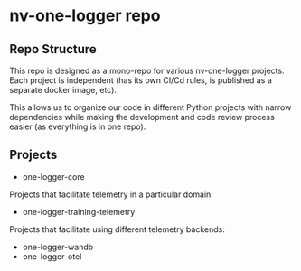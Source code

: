 # nv-one-logger repo

## Repo Structure

This repo is designed as a mono-repo for various nv-one-logger projects. Each project is independent (has its own CI/Cd rules, is published as a separate docker image, etc).

This allows us to organize our code in different Python projects with narrow dependencies while making the development and code review process easier (as everything is in one repo).

## Projects

- one-logger-core

Projects that facilitate telemetry in a particular domain:

- one-logger-training-telemetry

Projects that facilitate using different telemetry backends:

- one-logger-wandb
- one-logger-otel
